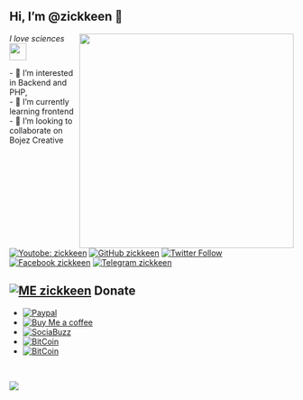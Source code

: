 <h2> Hi, I’m @zickkeen 👋</h2>
<img align='right' src="https://github-readme-stats.vercel.app/api?username=zickkeen&show_icons=true&theme=radical" width="380">
<p><em>I love sciences <img src="https://media.giphy.com/media/WUlplcMpOCEmTGBtBW/giphy.gif" width="30"><br>
</em></p>
- 👀 I’m interested in Backend and PHP,<br>
- 🌱 I’m currently learning frontend<br>
- 💞️ I’m looking to collaborate on Bojez Creative<br>

[![Youtobe: zickkeen](https://img.shields.io/badge/subscribers-14k-red?logo=youtube&amp;style=social)](https://www.youtube.com/c/BojezCreative)
[![GitHub zickkeen](https://img.shields.io/github/followers/zickkeen?label=follow%20github&style=social)](https://github.com/zickkeen)
[![Twitter Follow](https://img.shields.io/badge/Follow-59-lightgrey?logo=twitter&style=social)](https://twitter.com/zickkeen)
[![Facebook zickkeen](https://img.shields.io/badge/Friends-zickeen-green?logo=facebook&label=facebook)](https://facebook.com/zickeen)
[![Telegram zickkeen](https://img.shields.io/badge/Telegram-zickkeen-green?logo=telegram&label=telegram)](https://t.me/zickkeen)
<br>

## [![ME zickkeen](https://img.shields.io/badge/ME-DONATE-ff69b4.svg?style=flat)](donasi) Donate
* [![Paypal](https://img.shields.io/badge/Paypal-zickkeen-blue)](https://paypal.me/donateZickkeen)
* [![Buy Me a coffee](https://img.shields.io/badge/BuyMeCofee-zickkeen-yellow)](https://buymeacoff.ee/zickkeen)
* [![SociaBuzz](https://img.shields.io/badge/SociaBuzz-zickkeen-green)](https://sociabuzz.com/zickkeen/tribe)
* [![BitCoin](https://img.shields.io/badge/btc-18xbSr5kmvxzpHEpJ43LAbXqdZ1XcmKQNf-green)](https://sociabuzz.com/zickkeen/tribe)
* [![BitCoin](https://img.shields.io/liberapay/gives/zickkeen?logo=zickkeen&style=social)](https://liberapay.com/zickkeen)
<br>

<img src="https://ipv6.he.net/certification/create_badge.php?pass_name=zickkeen&badge=2"></img>
